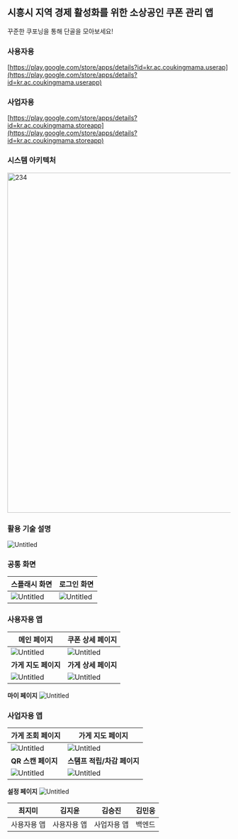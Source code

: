 ## 시흥시 지역 경제 활성화를 위한 소상공인 쿠폰 관리 앱

꾸준한 쿠포닝을 통해 단골을 모아보세요!

### 사용자용

[https://play.google.com/store/apps/details?id=kr.ac.coukingmama.userap](https://play.google.com/store/apps/details?id=kr.ac.coukingmama.userapp)

### 사업자용

[https://play.google.com/store/apps/details?id=kr.ac.coukingmama.storeapp](https://play.google.com/store/apps/details?id=kr.ac.coukingmama.storeapp)

### 시스템 아키텍처
<img width="766" alt="234" src="https://user-images.githubusercontent.com/89020004/206842956-59fe6eec-0274-48b3-80aa-9a072df56de7.png">

### 활용 기술 설명
![Untitled](https://user-images.githubusercontent.com/89020004/206842966-37a39e8c-69df-448f-abb1-dfdbe7935733.png)

### 공통 화면
**스플래시 화면**|**로그인 화면**
-----|-----
![Untitled](https://user-images.githubusercontent.com/89020004/206842996-245be697-9519-4e31-8377-902dbefefc24.png)|![Untitled](https://user-images.githubusercontent.com/89020004/206843278-042477af-a9a0-49d1-962f-27fcd362d6e2.png)

### 사용자용 앱

**메인 페이지**|**쿠폰 상세 페이지**
-----|-----
![Untitled](https://user-images.githubusercontent.com/89020004/206843029-04f46292-74a7-404e-b87c-165ddd94d3a6.png)|![Untitled](https://user-images.githubusercontent.com/89020004/206843038-e602d2ae-c509-4d9f-a987-ffbe078960d9.png)
**가게 지도 페이지**|**가게 상세 페이지**
![Untitled](https://user-images.githubusercontent.com/89020004/206843046-a7c2729a-c145-4728-9eab-d6c2ff6f2f33.png)|![Untitled](https://user-images.githubusercontent.com/89020004/206843060-5743fa27-eb76-43e1-bfd7-e4d57ac5aa7a.png)
**마이 페이지**
![Untitled](https://user-images.githubusercontent.com/89020004/206843073-3fcade1b-6aa1-4ef9-bf9e-2a430b3a6490.png)

### 사업자용 앱 

**가게 조회 페이지**|**가게 지도 페이지**
-----|-----
![Untitled](https://user-images.githubusercontent.com/89020004/206843083-3a88d11f-8f81-4614-b341-ed3a64f46852.png)|![Untitled](https://user-images.githubusercontent.com/89020004/206843094-231dbaba-61e2-4307-a33e-f0b5dbf2c5dc.png)
**QR 스캔 페이지**|**스탬프 적립/차감 페이지**
![Untitled](https://user-images.githubusercontent.com/89020004/206843103-e3d060f1-f68e-45d4-9997-00166fc5d0ff.png)|![Untitled](https://user-images.githubusercontent.com/89020004/206843113-c6081852-1fc9-4cd1-b900-f3dde6dbc8c4.png)
**설정 페이지**
![Untitled](https://user-images.githubusercontent.com/89020004/206843128-07b3d730-11a7-49b1-95c0-0d1d2021a26b.png)

| 최지미 | 김지윤 | 김승진 | 김민웅 |
| --- | --- | --- | --- |
| 사용자용 앱 | 사용자용 앱 | 사업자용 앱 | 백엔드 |
